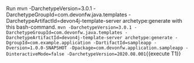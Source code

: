 




Run mvn -DarchetypeVersion=3.0.1 -DarchetypeGroupId=com.devonfw.java.templates -DarchetypeArtifactId=devon4j-template-server archetype:generate with this bash-command.
`mvn -DarchetypeVersion=3.0.1 -DarchetypeGroupId=com.devonfw.java.templates -DarchetypeArtifactId=devon4j-template-server archetype:generate -DgroupId=com.example.application -DartifactId=sampleapp -Dversion=1.0.0-SNAPSHOT -Dpackage=com.devonfw.application.sampleapp -DinteractiveMode=false -DarchetypeVersion=2020.08.001`{{execute T1}} 



